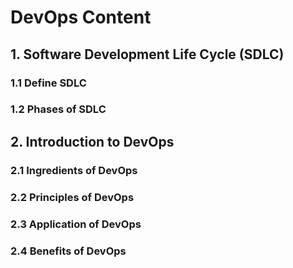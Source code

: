 # DevOps Content

## 1. Software Development Life Cycle (SDLC)

### 1.1 Define SDLC

### 1.2 Phases of SDLC

## 2. Introduction to DevOps

### 2.1 Ingredients of DevOps

### 2.2 Principles of DevOps

### 2.3 Application of DevOps

### 2.4 Benefits of DevOps
